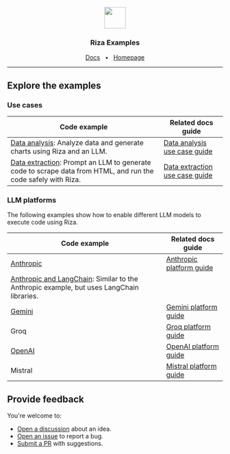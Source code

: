
<div align="center">
  <img src="https://mintlify.s3.us-west-1.amazonaws.com/rizainc/logo/light.svg" height="50" />
  <h3 align="center">Riza Examples</h3>
  <a href="https://docs.riza.io">Docs</a>
  <span>&nbsp;&nbsp;•&nbsp;&nbsp;</span>
  <a href="https://riza.io/">Homepage</a>
  <hr />
</div>

## Explore the examples

### Use cases

| Code example | Related docs guide |
|--------------|------------|
| [Data analysis](./use-cases/data-analysis-intro/): Analyze data and generate charts using Riza and an LLM. | [Data analysis use case guide](https://docs.riza.io/guides/use-cases/data-analysis) |
| [Data extraction](./use-cases/data_extraction_intro.py): Prompt an LLM to generate code to scrape data from HTML, and run the code safely with Riza. | [Data extraction use case guide](https://docs.riza.io/guides/use-cases/data-extraction) |

### LLM platforms

The following examples show how to enable different LLM models to execute code using Riza.

| Code example | Related docs guide |
|--------------|------------|
| [Anthropic](./platforms/claude_code.py) | [Anthropic platform guide](https://docs.riza.io/guides/platforms/anthropic) |
| [Anthropic and LangChain](./platforms/claude_langchain.py): Similar to the Anthropic example, but uses LangChain libraries. | |
| [Gemini](./platforms/gemini_code.py) | [Gemini platform guide](https://docs.riza.io/guides/platforms/gemini) |
| Groq | [Groq platform guide](https://docs.riza.io/guides/platforms/groq) |
| [OpenAI](./platforms/openai_code.py) | [OpenAI platform guide](https://docs.riza.io/guides/platforms/openai) |
| Mistral | [Mistral platform guide](https://docs.riza.io/guides/platforms/mistral) |


## Provide feedback

You're welcome to:
- [Open a discussion](https://github.com/riza-io/examples/discussions) about an idea.
- [Open an issue](https://github.com/riza-io/examples/issues) to report a bug.
- [Submit a PR](https://github.com/riza-io/examples/pulls) with suggestions.